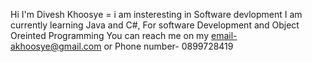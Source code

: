 Hi I'm Divesh Khoosye = i am insteresting in Software devlopment
I am currently learning Java and C#, For software Development and Object Oreinted Programming You can reach me on my email-akhoosye@gmail.com or Phone number- 0899728419
